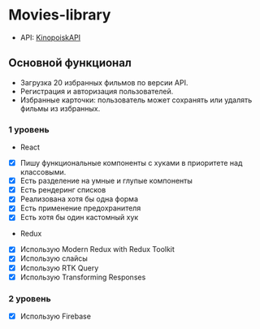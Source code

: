 # Movies-library
- API: [KinopoiskAPI](https://kinopoiskapiunofficial.tech)

## Основной функционал

- Загрузка 20 избранных фильмов по версии API.
- Регистрация и авторизация пользователей.
- Избранные карточки: пользователь может сохранять или удалять фильмы из избранных.


### 1 уровень 
- React

- [x] Пишу функциональные компоненты c хуками в приоритете над классовыми. 
- [x] Есть разделение на умные и глупые компоненты 
- [x] Есть рендеринг списков
- [x] Реализована хотя бы одна форма
- [x] Есть применение предохранителя
- [x] Есть хотя бы один кастомный хук

- Redux

- [x] Использую Modern Redux with Redux Toolkit 
- [x] Использую слайсы
- [x] Использую RTK Query
- [x] Использую Transforming Responses

### 2 уровень 

- [x] Использую Firebase
